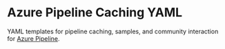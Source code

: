 # Azure Pipeline Caching YAML

YAML templates for pipeline caching, samples, and community interaction for [Azure Pipeline](https://docs.microsoft.com/azure/devops/pipelines/).
